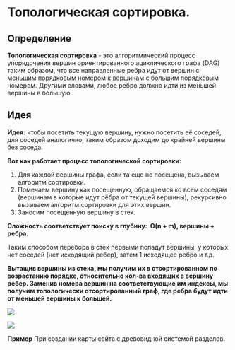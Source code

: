 # Топологическая сортировка.

## Определение

**Топологическая сортировка** - это алгоритмический процесс упорядочения вершин ориентированного ациклического графа (DAG) таким образом, что все направленные ребра идут от вершин с меньшим порядковым номером к вершинам с большим порядковым номером. Другими словами, любое ребро должно идти из меньшей вершины в большую.

## Идея

**Идея:** чтобы посетить текущую вершину, нужно посетить её соседей, для соседей аналогично, таким образом доходим до крайней вершины без соседа.

**Вот как работает процесс топологической сортировки:**
1. Для каждой вершины графа, если та еще не посещена, вызываем алгоритм сортировки.
2. Помечаем вершину как посещенную, обращаемся ко всем соседям (вершинам в которые идут рёбра от текущей вершины), рекурсивно вызываем алгоритм сортировки для этих вершин.
3. Заносим посещенную вершину в стек.

**Сложность соответствует поиску в глубину:  O(n + m), вершины + ребра.**

Таким способом перебора в стек первыми попадут вершины, у которых нет соседей (нет исходящий ребер), затем 1 исходящее ребро и т.д.

**Вытащив вершины из стека, мы получим их в отсортированном по возрастанию порядке, относительно кол-ва входящих в вершину ребер. Заменив номера вершин на соответствующие им индексы, мы получим топологически отсортированный граф, где ребра будут идти от меньшей вершины к большей.**


![](../pictures/13.png)

![](../pictures/12.png)

**Пример**
При создании карты сайта с древовидной системой разделов.
